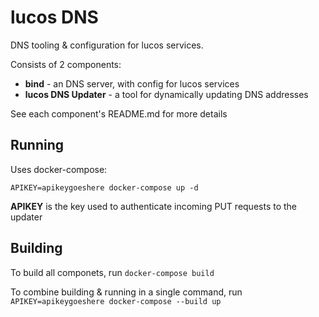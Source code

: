 # lucos DNS
DNS tooling & configuration for lucos services.

Consists of 2 components:
* **bind** - an DNS server, with config for lucos services
* **lucos DNS Updater** - a tool for dynamically updating DNS addresses

See each component's README.md for more details

## Running
Uses docker-compose:

`APIKEY=apikeygoeshere docker-compose up -d`

**APIKEY** is the key used to authenticate incoming PUT requests to the updater

## Building

To build all componets, run `docker-compose build`

To combine building & running in a single command, run `APIKEY=apikeygoeshere docker-compose --build up`